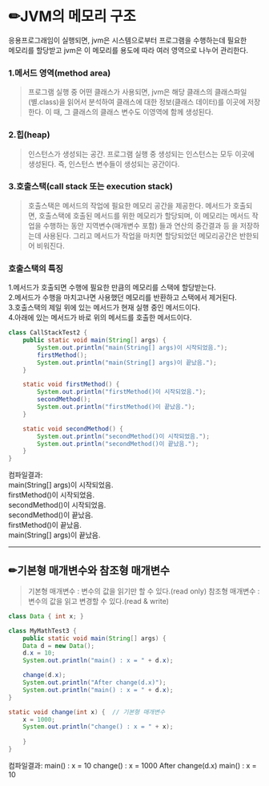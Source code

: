 # ✏JVM의 메모리 구조  

응용프로그래임이 실행되면, jvm은 시스템으로부터 프로그램을 수행하는데 필요한  
메모리를 할당받고 jvm은 이 메모리를 용도에 따라 여러 영역으로 나누어 관리한다.  

### 1.메서드 영역(method area)   
> 프로그램 실행 중 어떤 클래스가 사용되면, jvm은 해당 클래스의 클래스파일(별.class)을 읽어서 분석하여 
> 클래스에 대한 정보(클래스 데이터)를 이곳에 저장한다. 이 때, 그 클래스의 클래스 변수도 이영역에 함께 생성된다.
 
### 2.힙(heap)  
> 인스턴스가 생성되는 공간. 프로그램 실행 중 생성되는 인스턴스는 모두 이곳에 생성된다. 즉, 인스턴스 변수들이 
> 생성되는 공간이다.  

### 3.호출스택(call stack 또는 execution stack)  
> 호출스택은 메서드의 작업에 필요한 메모리 공간을 제공한다. 메서드가 호출되면, 호출스택에 호출된 메서드를 위한
> 메모리가 할당되며, 이 메모리는 메서드 작업을 수행하는 동안 지역변수(매개변수 포함) 들과 연산의 중간결과 등
> 을 저장하는데 사용된다. 그리고 메서드가 작업을 마치면 할당되었던 메모리공간은 반한되어 비워진다.  

### 호출스택의 특징  
1.메서드가 호출되면 수행에 필요한 만큼의 메모리를 스택에 할당받는다.  
2.메서드가 수행을 마치고나면 사용했던 메모리를 반환하고 스택에서 제거된다.  
3.호출스택의 제일 위에 있는 메서드가 현재 실행 중인 메서드이다.  
4.아래에 있는 메서드가 바로 위의 메서드를 호출한 메서드이다.  
 
```java
class CallStackTest2 {
	public static void main(String[] args) {
		System.out.println("main(String[] args)이 시작되었음.");
		firstMethod();
		System.out.println("main(String[] args)이 끝났음.");
	}

	static void firstMethod() {
		System.out.println("firstMethod()이 시작되었음.");
		secondMethod();
		System.out.println("firstMethod()이 끝났음.");		
	}

	static void secondMethod() {
		System.out.println("secondMethod()이 시작되었음.");
		System.out.println("secondMethod()이 끝났음.");		
	}
}
```
컴파일결과:  
main(String[] args)이 시작되었음.  
firstMethod()이 시작되었음.  
secondMethod()이 시작되었음.  
secondMethod()이 끝났음.  
firstMethod()이 끝났음.  
main(String[] args)이 끝났음.  

---
## ✏기본형 매개변수와 참조형 매개변수  

> 기본형 매개변수 : 변수의 값을 읽기만 할 수 있다.(read only)
> 참조형 매개변수 : 변수의 값을 읽고 변경할 수 있다.(read & write)

```java
class Data { int x; }

class MyMathTest3 {
	public static void main(String[] args) {
	Data d = new Data();
	d.x = 10;
	System.out.println("main() : x = " + d.x);

	change(d.x);
	System.out.println("After change(d.x)");
	System.out.println("main() : x = " + d.x);
}

static void change(int x) {  // 기본형 매개변수 
	x = 1000;
	System.out.println("change() : x = " + x);
	
	}
}
```
컴파일결과:
main() : x = 10
change() : x = 1000
After change(d.x)
main() : x = 10

